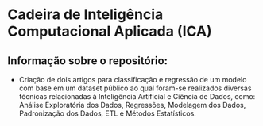 # Cadeira de Inteligência Computacional Aplicada (ICA)

## Informação sobre o repositório: 

- Criação de dois artigos para classificação e regressão de um modelo com base em um dataset público ao qual foram-se realizados diversas técnicas relacionadas à Inteligência Artificial e Ciência de Dados, como: Análise Exploratória dos Dados, Regressões, Modelagem dos Dados, Padronização dos Dados, ETL e Métodos Estatísticos.
